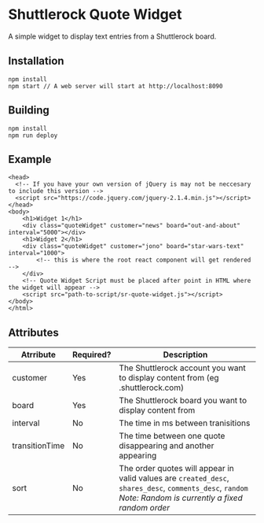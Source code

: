 # Shuttlerock Quote Widget

A simple widget to display text entries from a Shuttlerock board.

## Installation
```
npm install
npm start // A web server will start at http://localhost:8090
```

## Building

```
npm install
npm run deploy
```

## Example
```
<head>
  <!-- If you have your own version of jQuery is may not be neccesary to include this version -->
  <script src="https://code.jquery.com/jquery-2.1.4.min.js"></script>
</head>
<body>
    <h1>Widget 1</h1>
    <div class="quoteWidget" customer="news" board="out-and-about" interval="5000"></div>
    <h1>Widget 2</h1>
    <div class="quoteWidget" customer="jono" board="star-wars-text" interval="1000">
        <!-- this is where the root react component will get rendered -->
    </div>
    <!-- Quote Widget Script must be placed after point in HTML where the widget will appear -->
    <script src="path-to-script/sr-quote-widget.js"></script>
</body>
</html>
```

## Attributes

| Atrribute | Required? | Description |
| --------- | --------- | ----------- |
| customer  | Yes | The Shuttlerock account you want to display content from (eg <customer>.shuttlerock.com) |
| board     | Yes | The Shuttlerock board you want to display content from |
| interval  | No | The time in ms between tranisitions |
| transitionTime | No | The time between one quote disappearing and another appearing |
| sort           |  No | The order quotes will appear in valid values are `created_desc`, `shares_desc`, `comments_desc`, `random` *Note: Random is currently a fixed random order* |
